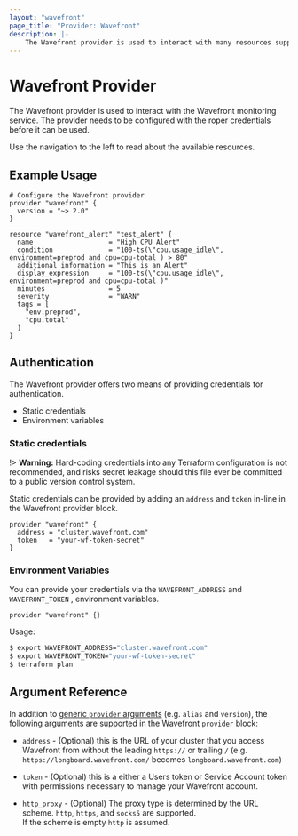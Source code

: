 ```yaml
---
layout: "wavefront"
page_title: "Provider: Wavefront"
description: |-
    The Wavefront provider is used to interact with many resources supported by Wavefront.  The provider needs to be configured with the proper credentials before it can be used.
---
```


# Wavefront Provider

The Wavefront provider is used to interact with the Wavefront monitoring service. The
provider needs to be configured with the roper credentials before it can be used.

Use the navigation to the left to read about the available resources. 

## Example Usage

```hcl
# Configure the Wavefront provider
provider "wavefront" {
  version = "~> 2.0"
}

resource "wavefront_alert" "test_alert" {
  name                   = "High CPU Alert"
  condition              = "100-ts(\"cpu.usage_idle\", environment=preprod and cpu=cpu-total ) > 80"
  additional_information = "This is an Alert"
  display_expression     = "100-ts(\"cpu.usage_idle\", environment=preprod and cpu=cpu-total )"
  minutes                = 5
  severity               = "WARN"
  tags = [
    "env.preprod",
    "cpu.total"
  ]
}
```

## Authentication

The Wavefront provider offers two means of providing credentials for authentication.

* Static credentials
* Environment variables

### Static credentials
!> **Warning:** Hard-coding credentials into any Terraform configuration is not
recommended, and risks secret leakage should this file ever be committed to a 
public version control system.
 
Static credentials can be provided by adding an `address` and `token` in-line in 
the Wavefront provider block. 

```hcl
provider "wavefront" {
  address = "cluster.wavefront.com"
  token   = "your-wf-token-secret"
}
```

### Environment Variables

You can provide your credentials via the `WAVEFRONT_ADDRESS` and `WAVEFRONT_TOKEN`
, environment variables.  

```hcl
provider "wavefront" {}
```

Usage:

```sh
$ export WAVEFRONT_ADDRESS="cluster.wavefront.com"
$ export WAVEFRONT_TOKEN="your-wf-token-secret"
$ terraform plan
```

## Argument Reference
In addition to [generic `provider` arguments](https://www.terraform.io/docs/configuration/providers.html)
(e.g. `alias` and `version`), the following arguments are supported in the Wavefront 
`provider` block:

* `address` - (Optional) this is the URL of your cluster that you access Wavefront from without the 
leading `https://` or trailing `/` (e.g. `https://longboard.wavefront.com/` becomes `longboard.wavefront.com`)

* `token` - (Optional) this is a either a Users token or Service Account token with permissions necessary 
to manage your Wavefront account. 

* `http_proxy` - (Optional) The proxy type is determined by the URL scheme. `http`, `https`, and `socks5` are supported.  
If the scheme is empty `http` is assumed.

